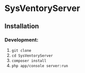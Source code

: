 # SysVentoryServer

## Installation

### Development:
1. `git clone`
2. `cd SysVentoryServer`
3. `composer install`
4. `php app/console server:run`
